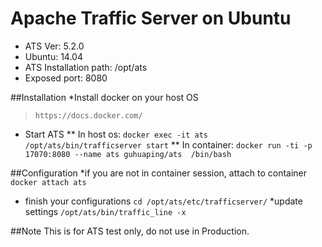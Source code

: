 # Apache Traffic Server on Ubuntu
* ATS Ver: 5.2.0
* Ubuntu: 14.04
* ATS Installation path: /opt/ats
* Exposed port: 8080


##Installation
*Install docker on your host OS
>```https://docs.docker.com/```
* Start ATS
** In host os: 
```docker exec -it ats /opt/ats/bin/trafficserver start```
** In container:
```docker run -ti -p 17070:8080 --name ats guhuaping/ats  /bin/bash```


##Configuration
*if you are not in container session, attach to container
```docker attach ats```
* finish your configurations
```cd /opt/ats/etc/trafficserver/```
*update settings
```/opt/ats/bin/traffic_line -x```

##Note
This is for ATS test only, do not use in Production.


